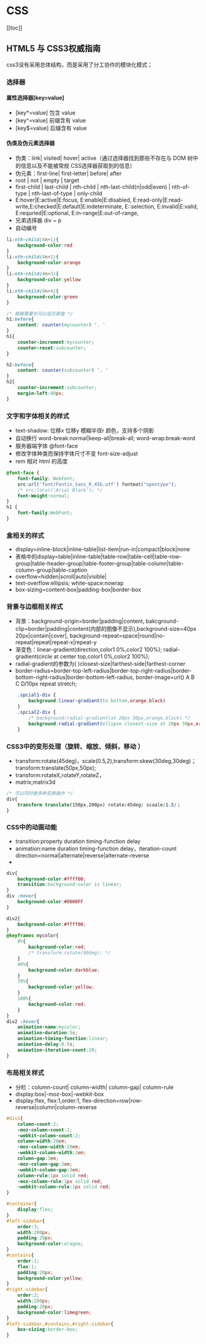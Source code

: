 # CSS
[[toc]]
## HTML5 与 CSS3权威指南
css3没有采用总体结构，而是采用了分工协作的模块化模式；
### 选择器
#### 属性选择器[key=value]
- [key*=value] 包含 value
- [key^=value] 前缀含有 value
- [key$=value] 后缀含有 value

#### 伪类及伪元素选择器
- 伪类：link| visited| hover| active（通过选择器找到那些不存在与 DOM 树中的信息以及不能被常规 CSS选择器获取到的信息）
- 伪元素：first-line| first-letter| before| after
- root | not | empty | target
- first-child | last-child | nth-child | nth-last-child(n|odd|even) | nth-of-type | nth-last-of-type | only-child
- E:hover|E:active|E:focus, E:enable|E:disabled, E:read-only|E:read-write,E:checked|E:default|E:indeterminate, E::selection, E:invalid|E:valid, E:requried|E:optional, E:in-range|E:out-of-range, 
- 兄弟选择器 div ~ p
- 自动编号

``` css
li:nth-child(4n+1){
    background-color:red
}
li:nth-child(4n+2){
    background-color:orange
}
li:nth-child(4n+3){
    background-color:yellow
}
li:nth-child(4n+4){
    background-color:green
}
```

``` css
/* 根据需要也可以组合嵌套 */
h1:before{
    content: counter(mycounter) '. '
}
h1{
    counter-increment:mycounter;
    counter-reset:subcounter;
}

h2:before{
    content: counter(subcounter) '. '
}
h2{
    counter-increment:subcounter;
    margin-left:40px;
}

```

### 文字和字体相关的样式
- text-shadow: 位移x 位移y 模糊半径r 颜色，支持多个阴影
- 自动换行 word-break:normal|keep-all|break-all;   word-wrap:break-word
- 服务器端字体 @font-face
- 修改字体种类而保持字体尺寸不变 font-size-adjust
- rem 相对 html 的高度


``` css
@font-face {
    font-family: WebFont;
    src:url('font/Fontin_Sans_R_45b.otf') fontmat("opentype");
    /* src:local('Arial Black'); */
    font-Weight:normal;
}
h1 {
    font-family:WebFont;
}

```
### 盒相关的样式
- display=inline-block|inline-table|list-item|run-in|compact|block|none
- 表格中的display=table|inline-table|table-row|table-cell|table-row-group|table-header-group|table-footer-group|table-column|table-column-group|table-caption
- overflow=hidden|scroll|auto|visible|
- text-overflow:ellipsis; white-space:nowrap
- box-sizing=content-box|padding-box|border-box
  
### 背景与边框相关样式
- 背景：background-origin=border|padding|content, bakcground-clip=border|padding|content(内部的图像不显示),background-size=40px 20px|contain|cover|, background-repeat=space|round|no-repeat|repeat|repeat-x|repeat-y
- 渐变色：linear-gradient(direction,color1 0%,color2 100%); radial-gradient(circle at center top,color1 0%,color2 100%);
- radial-gradient的参数为( )closest-size|farthest-side|farthest-corner
- border-radius=border-top-left-radius|border-top-right-radius|border-bottom-right-radius|border-bottom-left-radius, border-image=url() A B C D/10px repeat stretch;
  
``` css
    .spcial1-div {
        background:linear-gradient(to bottom,orange,black)
    }
    .spcial2-div {
        /* background:radial-gradient(at 20px 30px,orange,black) */
        background:radial-gradient(ellipse closest-size at 20px 30px,orange,black)
    }
```

### CSS3中的变形处理（旋转、缩放、倾斜，移动 ）
- transform:rotate(45deg)，scale(0.5,2),transform:skew(30deg,30deg)；transform:translate(50px,50px); 
- transform:rotateX,rotateY,rotateZ，
- matrix;matrix3d

``` css
/* 可以同时做多种变换操作 */
div{
    transform translate(150px,200px) rotate(45deg) scaale(1.5)；
}
```

### CSS中的动画动能 
-  transition:property duration timing-function delay
-  animation:name duration timing-function delay，iteration-count direction=normal|alternate|reverse|alternate-reverse
- 

``` css 
div{
    background-color:#ffff00;
    transition:background-color is linear;
}
div :hover{
    background-color:#0000FF
}

div2{
    background-color:#ffff00;
}
@keyframes mycolor{
    0%{
        background-color:red;
        /* transform:rotate(90deg); */
    }
    40%{
        background-color:darkblue;
    }
    70%{
        background-color:yellow;
    }
    100%{
        background-color:red;
    }
}
div2 :hover{
    animation-name:mycolor;
    animation-duration:5s;
    animation-timing-function:linear;
    animation-delay:0.5s;
    animation-iteration-count:20;
}
```

### 布局相关样式
- 分栏：column-count| column-width| column-gap| column-rule
- display:box|-moz-box|-webkit-box
- display:flex, flex:1,order:1, flex-direction=row|row-reverse|column|column-reverse



``` css
#div1{
    column-count:2;
    -moz-column-count:2;
    -webkit-column-count:2;
    column-width:20em;
    -moz-column-width:20em;
    -webkit-column-width:2em;
    column-gap:3em;
    -moz-column-gap:3em;
    -webkit-column-gap:3em;
    column-rule:1px solid red;
    -moz-column-rule:1px solid red;
    -webkit-column-rule:1px solid red;
}
```

``` css
#container{
    display:flex;
}
#left-sidebar{
    order:3;
    width:200px;
    padding:20px;
    background-color:oragne;
}
#contains{
    order:1;
    flex:1;
    padding:20px;
    background-color:yellow;
}
#right-sidebar{
    order:2;
    width:200px;
    padding:20px;
    background-color:limegreen;
}
#left-sidebar,#contains,#right-sidebar{
    box-sizing:border-box;
}
```